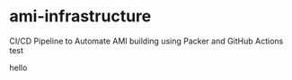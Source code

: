 # ami-infrastructure
CI/CD Pipeline to Automate AMI building using Packer and GitHub Actions
test

hello
